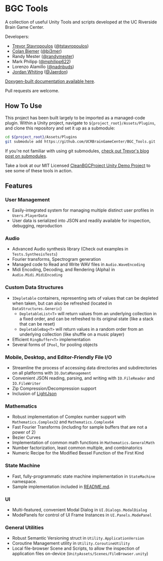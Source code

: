 # BGC Tools

A collection of useful Unity Tools and scripts developed at the UC Riverside Brain Game Center.

Developers:

- [Trevor Stavropoulos](https://tstavropoulos.github.io/) ([@tstavropoulos](https://github.com/tstavropoulos))
- [Colan Biemer](https://bi3mer.github.io/#resume) ([@bi3mer](https://github.com/bi3mer))
- Randy Mester ([@randymester](https://github.com/randymester))
- Mark Philipp ([@mphilipp622](https://github.com/mphilipp622))
- Lorenzo Alamillo ([@nadnbuds](https://github.com/nadnbuds))
- [Jordan Whiting](https://jaerdon.com/) ([@Jaerdon](https://github.com/Jaerdon))

[Doxygen-built documentation available here](
https://ucrbraingamecenter.github.io/documentation/namespaces.html).

Pull requests are welcome.

## How To Use

This project has been built largely to be imported as a managed-code plugin.  Within a Unity project, navigate to `${project_root}/Assets/Plugins`, and clone this repository and set it up as a submodule:

```sh
cd ${project_root}/Assets/Plugins
git submodule add https://github.com/UCRBrainGameCenter/BGC_Tools.git
```

If you're not familiar with using git submodules, [check out Trevor's blog post on submodules](https://tstavropoulos.github.io/blargs/git_submodules.html).

Take a look at our MIT Licensed [CleanBGCProject Unity Demo Project](https://github.com/UCRBrainGameCenter/CleanBGCProject) to see some of these tools in action.

## Features

### User Management

- Easily-integrated system for managing multiple distinct user profiles in `Users.PlayerData`
- User data is serialized into JSON and readily available for inspection, debugging, reproduction

### Audio

- Advanced Audio synthesis library (Check out examples in `Tests.SynthesisTests`)
- Fourier transforms, Spectrogram generation
- Managed code to Read and Write WAV files in `Audio.WaveEncoding`
- Midi Encoding, Decoding, and Rendering (Alpha) in `Audio.Midi.MidiEncoding`

### Custom Data Structures

- `IDepletable` containers, representing sets of values that can be depleted when taken, but can also be refreshed (located in `DataStructures.Generic`)
  - `DepletableList<T>` will return values from an underlying collection in a fixed order, and can be refreshed to its original state (like a stack that can be reset)
  - `DepletableBag<T>` will return values in a random order from an underlying collection (like shuffle on a music player)
- Efficient `RingBuffer<T>` implementation
- Several forms of `IPool`, for pooling objects

### Mobile, Desktop, and Editor-Friendly File I/O

- Streamline the process of accessing data directories and subdirectories on all platforms with `IO.DataManagement`
- Convenient JSON reading, parsing, and writing with `IO.FileReader` and `IO.FileWriter`
- Zip Compression/Decompression support
- Inclusion of [LightJson](https://github.com/MarcosLopezC/LightJson)

### Mathematics

- Robust implementation of Complex number support with `Mathematics.Complex32` and `Mathematics.Complex64`
- Fast Fourier Transforms (including for sample buffers that are not a power of 2)
- Bezier Curves
- Implementation of common math functions in `Mathematics.GeneralMath`
- Number factorization, least common multiple, and combinatorics
- Numeric Recipe for the Modified Bessel Function of the First Kind

### State Machine

- Fast, fully-programmatic state machine implementation in `StateMachine` namespace.
- Sample implementation included in [README.md](StateMachine/README.md).

### UI

- Multi-featured, convenient Modal Dialog in `UI.Dialogs.ModalDialog`
- ModePanels for control of UI Frame Instances in `UI.Panels.ModePanel`

### General Utilities

- Robust Semantic Versioning struct in `Utility.ApplicationVersion`
- Coroutine Management utility in `Utility.CoroutineUtility`
- Local file-browser Scene and Scripts, to allow the inspection of application files on-device (`UnityAssets/Scenes/FileBrowser.unity`)
